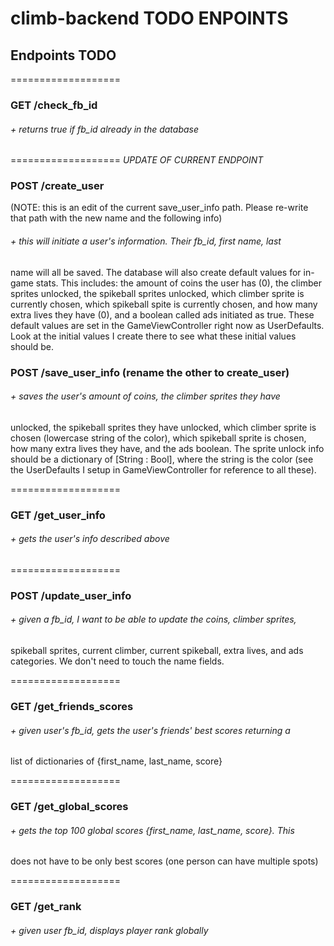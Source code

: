 # climb-backend TODO ENPOINTS

## Endpoints TODO

===================
### GET /check_fb_id
###### + returns true if fb_id already in the database

===================
*UPDATE OF CURRENT ENDPOINT*
### POST /create_user
(NOTE: this is an edit of the current save_user_info path. Please re-write that
path with the new name and the following info)
###### + this will initiate a user's information. Their fb_id, first name, last
name will all be saved. The database will also create default values for in-game
stats. This includes: the amount of coins the user has (0), the climber sprites
unlocked, the spikeball sprites unlocked, which climber sprite is currently
chosen, which spikeball spite is currently chosen, and how many extra lives they
have (0), and a boolean called ads initiated as true. These default values are
set in the GameViewController right now as UserDefaults. Look at the initial
values I create there to see what these initial values should be.

### POST /save_user_info (rename the other to create_user)
###### + saves the user's amount of coins, the climber sprites they have
unlocked, the spikeball sprites they have unlocked, which climber sprite is
chosen (lowercase string of the color), which spikeball sprite is chosen,
how many extra lives they have, and the ads boolean. The sprite unlock info
should be a dictionary of [String : Bool], where the string is the color (see
the UserDefaults I setup in GameViewController for reference to all these).

===================
### GET /get_user_info
###### + gets the user's info described above

===================
### POST /update_user_info
###### + given a fb_id, I want to be able to update the coins, climber sprites,
spikeball sprites, current climber, current spikeball, extra lives, and ads
categories. We don't need to touch the name fields.

===================
### GET /get_friends_scores
###### + given user's fb_id, gets the user's friends' best scores returning a
list of dictionaries of {first_name, last_name, score}

===================
### GET /get_global_scores
###### + gets the top 100 global scores {first_name, last_name, score}. This
does not have to be only best scores (one person can have multiple spots)

===================
### GET /get_rank
###### + given user fb_id, displays player rank globally
